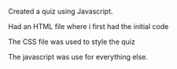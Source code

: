 Created a quiz using Javascript.

Had an HTML file where i first had the initial code

The CSS file was used to style the quiz

The javascript was use for everything else. 

